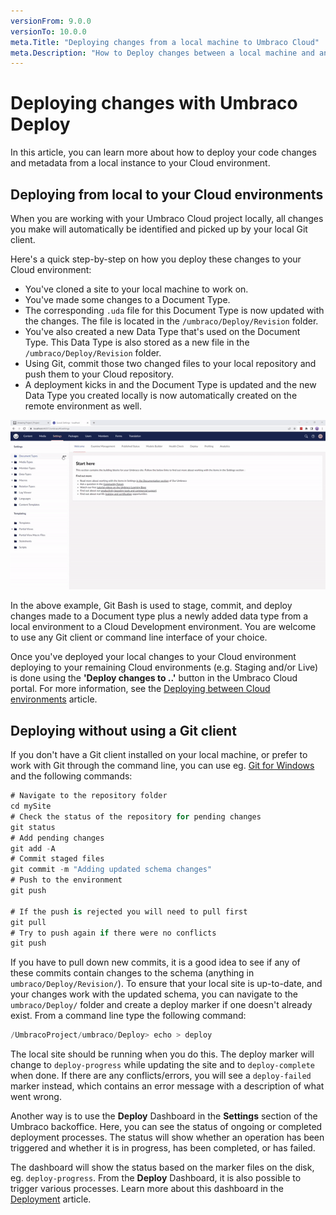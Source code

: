 ```yaml
---
versionFrom: 9.0.0
versionTo: 10.0.0
meta.Title: "Deploying changes from a local machine to Umbraco Cloud"
meta.Description: "How to Deploy changes between a local machine and an environment with Umbraco Deploy using either a Git GUI or CLI"
---
```


# Deploying changes with Umbraco Deploy

In this article, you can learn more about how to deploy your code changes and metadata from a local instance to your Cloud environment.

## Deploying from local to your Cloud environments

When you are working with your Umbraco Cloud project locally, all changes you make will automatically be identified and picked up by your local Git client.

Here's a quick step-by-step on how you deploy these changes to your Cloud environment:

- You've cloned a site to your local machine to work on.
- You've made some changes to a Document Type.
- The corresponding `.uda` file for this Document Type is now updated with the changes. The file is located in the `/umbraco/Deploy/Revision` folder.
- You've also created a new Data Type that's used on the Document Type. This Data Type is also stored as a new file in the `/umbraco/Deploy/Revision` folder.
- Using Git, commit those two changed files to your local repository and push them to your Cloud repository.
- A deployment kicks in and the Document Type is updated and the new Data Type you created locally is now automatically created on the remote environment as well.

![Deploy from Local to Remote](images/stage-commit-deploy_v10.gif)

In the above example, Git Bash is used to stage, commit, and deploy changes made to a Document type plus a newly added data type from a local environment to a Cloud Development environment. You are welcome to use any Git client or command line interface of your choice.

Once you've deployed your local changes to your Cloud environment deploying to your remaining Cloud environments (e.g. Staging and/or Live) is done using the **'Deploy changes to ..'** button in the Umbraco Cloud portal. For more information, see the [Deploying between Cloud environments](../Cloud-to-Cloud) article.

## Deploying without using a Git client

If you don't have a Git client installed on your local machine, or prefer to work with Git through the command line, you can use eg. [Git for Windows](https://gitforwindows.org/) and the following commands:

```cs
# Navigate to the repository folder
cd mySite
# Check the status of the repository for pending changes
git status
# Add pending changes
git add -A
# Commit staged files
git commit -m "Adding updated schema changes"
# Push to the environment
git push

# If the push is rejected you will need to pull first
git pull
# Try to push again if there were no conflicts
git push
```

If you have to pull down new commits, it is a good idea to see if any of these commits contain changes to the schema (anything in `umbraco/Deploy/Revision/`). To ensure that your local site is up-to-date, and your changes work with the updated schema, you can navigate to the `umbraco/Deploy/` folder and create a deploy marker if one doesn't already exist. From a command line type the following command:

```cs
/UmbracoProject/umbraco/Deploy> echo > deploy
```

The local site should be running when you do this. The deploy marker will change to `deploy-progress` while updating the site and to `deploy-complete` when done. If there are any conflicts/errors, you will see a `deploy-failed` marker instead, which contains an error message with a description of what went wrong.

Another way is to use the **Deploy** Dashboard in the **Settings** section of the Umbraco backoffice. Here, you can see the status of ongoing or completed deployment processes. The status will show whether an operation has been triggered and whether it is in progress, has been completed, or has failed.

The dashboard will show the status based on the marker files on the disk, eg. `deploy-progress`. From the **Deploy** Dashboard, it is also possible to trigger various processes. Learn more about this dashboard in the [Deployment](../) article.
